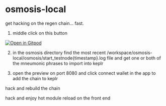 # osmosis-local

get hacking on the regen chain... fast.

1. middle click on this button

[![Open in Gitpod](https://gitpod.io/button/open-in-gitpod.svg)](https://gitpod.io/#prebuild/https://github.com/onezoomin/osmosis-local)

2. in the osmosis directory find the most recent /workspace/osmosis-local/osmosis/start_testnode{timestamp}.log file 
    and get one or both of the mneumonic phrases to import into keplr
    
3. open the preview on port 8080 and click connect wallet in the app to add the chain to keplr


hack and rebuild the chain 


hack and enjoy hot module reload on the front end

